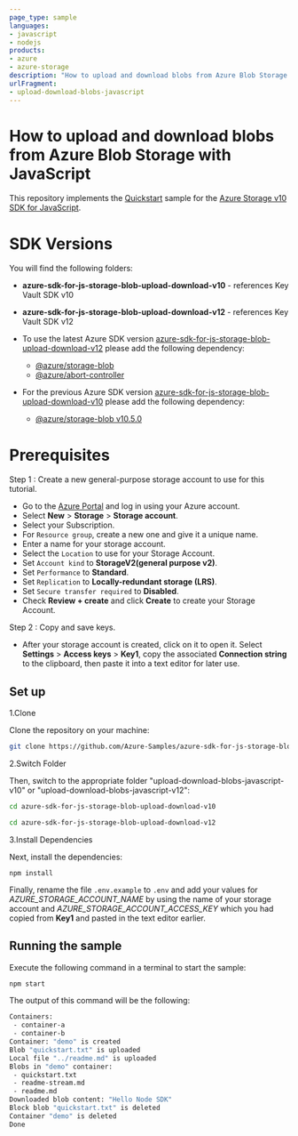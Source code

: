 ```yaml
---
page_type: sample
languages:
- javascript
- nodejs
products:
- azure
- azure-storage
description: "How to upload and download blobs from Azure Blob Storage with JavaScript."
urlFragment:
- upload-download-blobs-javascript
---
```


# How to upload and download blobs from Azure Blob Storage with JavaScript

This repository implements the [Quickstart] sample for the [Azure Storage v10 SDK for JavaScript].

# SDK Versions
You will find the following folders: 
* **azure-sdk-for-js-storage-blob-upload-download-v10** - references Key Vault SDK v10
* **azure-sdk-for-js-storage-blob-upload-download-v12** - references Key Vault SDK v12

* To use the latest Azure SDK version [azure-sdk-for-js-storage-blob-upload-download-v12] please add the following dependency:
  * [@azure/storage-blob]
  * [@azure/abort-controller]
* For the previous Azure SDK version [azure-sdk-for-js-storage-blob-upload-download-v10] please add the following dependency:
  * [@azure/storage-blob v10.5.0]

# Prerequisites
Step 1 : Create a new general-purpose storage account to use for this tutorial. 
 
*  Go to the [Azure Portal] and log in using your Azure account. 
*  Select **New** > **Storage** > **Storage account**. 
*  Select your Subscription. 
*  For `Resource group`, create a new one and give it a unique name. 
*  Enter a name for your storage account.
*  Select the `Location` to use for your Storage Account.
*  Set `Account kind` to **StorageV2(general purpose v2)**.
*  Set `Performance` to **Standard**. 
*  Set `Replication` to **Locally-redundant storage (LRS)**.
*  Set `Secure transfer required` to **Disabled**.
*  Check **Review + create** and click **Create** to create your Storage Account. 
 
Step 2 : Copy and save keys.
 
 * After your storage account is created, click on it to open it. Select **Settings** > **Access keys** > **Key1**, copy the associated **Connection string** to the clipboard, then paste it into a text editor for later use.

## Set up

1.Clone

Clone the repository on your machine:

```bash
git clone https://github.com/Azure-Samples/azure-sdk-for-js-storage-blob-upload-download.git 
```

2.Switch Folder

Then, switch to the appropriate folder "upload-download-blobs-javascript-v10" or "upload-download-blobs-javascript-v12":

```bash
cd azure-sdk-for-js-storage-blob-upload-download-v10
```

```bash
cd azure-sdk-for-js-storage-blob-upload-download-v12
```

3.Install Dependencies

Next, install the dependencies:

    npm install

Finally, rename the file `.env.example` to `.env` and add your values for *AZURE_STORAGE_ACCOUNT_NAME* by using the name of your storage account and *AZURE_STORAGE_ACCOUNT_ACCESS_KEY* which you had copied from **Key1** and pasted in the text editor earlier.


## Running the sample

Execute the following command in a terminal to start the sample:

```bash
npm start
```

The output of this command will be the following:

```bash
Containers:
 - container-a
 - container-b
Container: "demo" is created
Blob "quickstart.txt" is uploaded
Local file "../readme.md" is uploaded
Blobs in "demo" container:
 - quickstart.txt
 - readme-stream.md
 - readme.md
Downloaded blob content: "Hello Node SDK"
Block blob "quickstart.txt" is deleted
Container "demo" is deleted
Done
```

<!-- LINKS --> 
[Quickstart]: http://docs.microsoft.com/azure/storage/blobs/storage-quickstart-blobs-nodejs-v10
[Azure Storage v10 SDK for JavaScript]: https://github.com/Azure/azure-storage-js
[azure-sdk-for-js-storage-blob-upload-download-v12]: https://github.com/Azure-Samples/azure-sdk-for-js-storage-blob-upload-download/tree/master/azure-sdk-for-js-storage-blob-upload-download-v12
[@azure/storage-blob]: https://www.npmjs.com/package/@azure/storage-blob
[@azure/abort-controller]: https://www.npmjs.com/package/@azure/abort-controller
[azure-sdk-for-js-storage-blob-upload-download-v10]: https://github.com/Azure-Samples/azure-sdk-for-js-storage-blob-upload-download/tree/master/azure-sdk-for-js-storage-blob-upload-download-v10
[@azure/storage-blob v10.5.0]: https://www.npmjs.com/package/@azure/storage-blob/v/10.5.0
[Azure Portal]: https://portal.azure.com